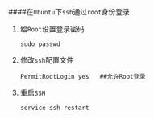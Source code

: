 ####在`Ubuntu`下`ssh`通过`root`身份登录

1. 给`Root`设置登录密码

   ```shell
   sudo passwd
   ```

2. 修改`ssh`配置文件

   ```shell
   PermitRootLogin yes   ##允许Root登录
   ```

3. 重启`SSH`

   ```shell
   service ssh restart
   ```

   ​